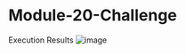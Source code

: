 # Module-20-Challenge
Execution Results
![image](https://github.com/sobiiyver/Module-20-Challenge/assets/149747033/e913a860-a6a6-4da7-8120-cb1d2c3b618d)
